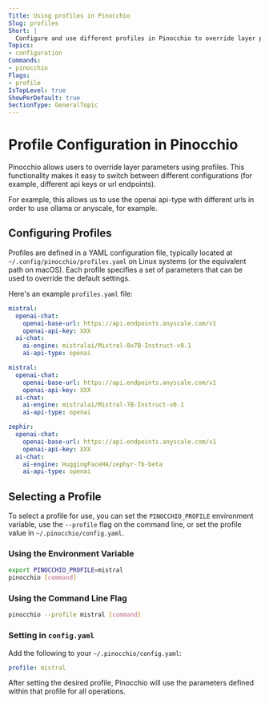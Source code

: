 ```yaml
---
Title: Using profiles in Pinocchio
Slug: profiles
Short: |
  Configure and use different profiles in Pinocchio to override layer parameters.
Topics:
- configuration
Commands:
- pinocchio
Flags:
- profile
IsTopLevel: true
ShowPerDefault: true
SectionType: GeneralTopic
---
```


# Profile Configuration in Pinocchio

Pinocchio allows users to override layer parameters using profiles. This
functionality makes it easy to switch between different configurations (for example,
different api keys or url endpoints).

For example, this allows us to use the openai api-type with different urls in order to use ollama or anyscale, for
example.

## Configuring Profiles

Profiles are defined in a YAML configuration file, typically located at `~/.config/pinocchio/profiles.yaml` on Linux
systems (or the equivalent path on macOS). Each profile specifies a set of parameters that can be used to override the
default settings.

Here's an example `profiles.yaml` file:

```yaml
mixtral:
  openai-chat:
    openai-base-url: https://api.endpoints.anyscale.com/v1
    openai-api-key: XXX
  ai-chat:
    ai-engine: mistralai/Mixtral-8x7B-Instruct-v0.1
    ai-api-type: openai

mistral:
  openai-chat:
    openai-base-url: https://api.endpoints.anyscale.com/v1
    openai-api-key: XXX
  ai-chat:
    ai-engine: mistralai/Mistral-7B-Instruct-v0.1
    ai-api-type: openai

zephir:
  openai-chat:
    openai-base-url: https://api.endpoints.anyscale.com/v1
    openai-api-key: XXX
  ai-chat:
    ai-engine: HuggingFaceH4/zephyr-7b-beta
    ai-api-type: openai
```

## Selecting a Profile

To select a profile for use, you can set the `PINOCCHIO_PROFILE` environment variable, use the `--profile` flag on the
command line, or set the profile value in `~/.pinocchio/config.yaml`.

### Using the Environment Variable

```bash
export PINOCCHIO_PROFILE=mistral
pinocchio [command]
```

### Using the Command Line Flag

```bash
pinocchio --profile mistral [command]
```

### Setting in `config.yaml`

Add the following to your `~/.pinocchio/config.yaml`:

```yaml
profile: mistral
```

After setting the desired profile, Pinocchio will use the parameters defined within that profile for all operations.

